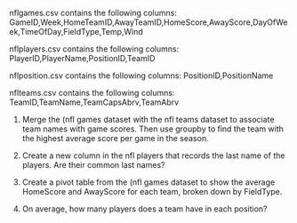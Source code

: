 nflgames.csv contains the following columns:
GameID,Week,HomeTeamID,AwayTeamID,HomeScore,AwayScore,DayOfWeek,TimeOfDay,FieldType,Temp,Wind

nflplayers.csv contains the following columns:
PlayerID,PlayerName,PositionID,TeamID

nflposition.csv contains the following columns:
PositionID,PositionName

nflteams.csv contains the following columns:
TeamID,TeamName,TeamCapsAbrv,TeamAbrv



1. Merge the (nfl games dataset with the nfl teams dataset to associate team names with game scores. Then use groupby to find the team with the highest average score per game in the season.

2. Create a new column in the nfl players that records the last name of the players. Are their common last names?

3. Create a pivot table from the (nfl games dataset to show the average HomeScore and AwayScore for each team, broken down by FieldType.

4. On average, how many players does a team have in each position?